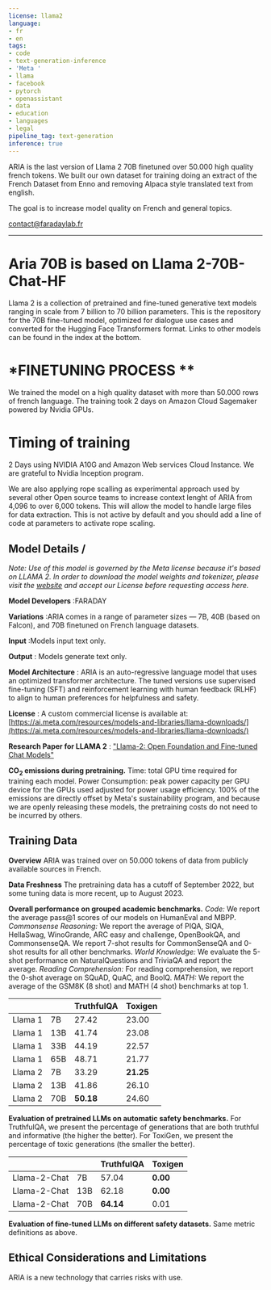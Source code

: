 ```yaml
---
license: llama2
language:
- fr
- en
tags:
- code
- text-generation-inference
- 'Meta '
- llama
- facebook
- pytorch
- openassistant
- data
- education
- languages
- legal
pipeline_tag: text-generation
inference: true
---
```

ARIA is the last version of Llama 2 70B finetuned over 50.000 high quality french tokens. We built our own dataset for training doing an extract of the French Dataset from Enno and removing Alpaca style translated text from english.

The goal is to increase model quality on French and general topics.

contact@faradaylab.fr

---
# **Aria 70B is based on Llama 2-70B-Chat-HF**
Llama 2 is a collection of pretrained and fine-tuned generative text models ranging in scale from 7 billion to 70 billion parameters. This is the repository for the 70B fine-tuned model, optimized for dialogue use cases and converted for the Hugging Face Transformers format. Links to other models can be found in the index at the bottom.

# *FINETUNING PROCESS **

We trained the model on a high quality dataset with more than 50.000 rows of french language. The training took 2 days on Amazon Cloud Sagemaker powered by Nvidia GPUs.

# **Timing of training**
2 Days using NVIDIA A10G and Amazon Web services Cloud Instance. We are grateful to Nvidia Inception program.

We are also applying rope scalling as experimental approach used by several other Open source teams to increase context lenght of ARIA from 4,096 to over 6,000 tokens. This will allow the model to handle large files for data extraction. This is not active by default and you should add a line of code at parameters to activate rope scaling.
## Model Details /
*Note: Use of this model is governed by the Meta license because it's based on LLAMA 2. In order to download the model weights and tokenizer, please visit the [website](https://ai.meta.com/resources/models-and-libraries/llama-downloads/) and accept our License before requesting access here.*


**Model Developers** :FARADAY

**Variations**  :ARIA comes in a range of parameter sizes — 7B, 40B (based on Falcon), and 70B finetuned on French language datasets.

**Input** :Models input text only.

**Output** : Models generate text only.

**Model Architecture** : ARIA is an auto-regressive language model that uses an optimized transformer architecture. The tuned versions use supervised fine-tuning (SFT) and reinforcement learning with human feedback (RLHF) to align to human preferences for helpfulness and safety.

**License** : A custom commercial license is available at: [https://ai.meta.com/resources/models-and-libraries/llama-downloads/](https://ai.meta.com/resources/models-and-libraries/llama-downloads/)

**Research Paper for LLAMA 2** : ["Llama-2: Open Foundation and Fine-tuned Chat Models"](arxiv.org/abs/2307.09288)



**CO<sub>2</sub> emissions during pretraining.** Time: total GPU time required for training each model. Power Consumption: peak power capacity per GPU device for the GPUs used adjusted for power usage efficiency. 100% of the emissions are directly offset by Meta's sustainability program, and because we are openly releasing these models, the pretraining costs do not need to be incurred by others.

## Training Data

**Overview** ARIA was trained over on 50.000 tokens of data from publicly available sources in French. 

**Data Freshness** The pretraining data has a cutoff of September 2022, but some tuning data is more recent, up to August 2023.


**Overall performance on grouped academic benchmarks.** *Code:* We report the average pass@1 scores of our models on HumanEval and MBPP. *Commonsense Reasoning:* We report the average of PIQA, SIQA, HellaSwag, WinoGrande, ARC easy and challenge, OpenBookQA, and CommonsenseQA. We report 7-shot results for CommonSenseQA and 0-shot results for all other benchmarks. *World Knowledge:* We evaluate the 5-shot performance on NaturalQuestions and TriviaQA and report the average. *Reading Comprehension:* For reading comprehension, we report the 0-shot average on SQuAD, QuAC, and BoolQ. *MATH:* We report the average of the GSM8K (8 shot) and MATH (4 shot) benchmarks at top 1.

|||TruthfulQA|Toxigen|
|---|---|---|---|
|Llama 1|7B|27.42|23.00|
|Llama 1|13B|41.74|23.08|
|Llama 1|33B|44.19|22.57|
|Llama 1|65B|48.71|21.77|
|Llama 2|7B|33.29|**21.25**|
|Llama 2|13B|41.86|26.10|
|Llama 2|70B|**50.18**|24.60|

**Evaluation of pretrained LLMs on automatic safety benchmarks.** For TruthfulQA, we present the percentage of generations that are both truthful and informative (the higher the better). For ToxiGen, we present the percentage of toxic generations (the smaller the better).


|||TruthfulQA|Toxigen|
|---|---|---|---|
|Llama-2-Chat|7B|57.04|**0.00**|
|Llama-2-Chat|13B|62.18|**0.00**|
|Llama-2-Chat|70B|**64.14**|0.01|

**Evaluation of fine-tuned LLMs on different safety datasets.** Same metric definitions as above.

## Ethical Considerations and Limitations
ARIA is a new technology that carries risks with use.